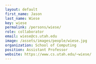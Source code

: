 ```yaml
---
layout: default
first_name: Jason
last_name: Wiese
key: wiese
permalink: /persons/wiese/
role: collaborator
email: wiese@cs.utah.edu
image: /assets/images/people/wiese.jpg
organization: School of Computing
position: Assistant Professor
website: https://www.cs.utah.edu/~wiese/
---
```

